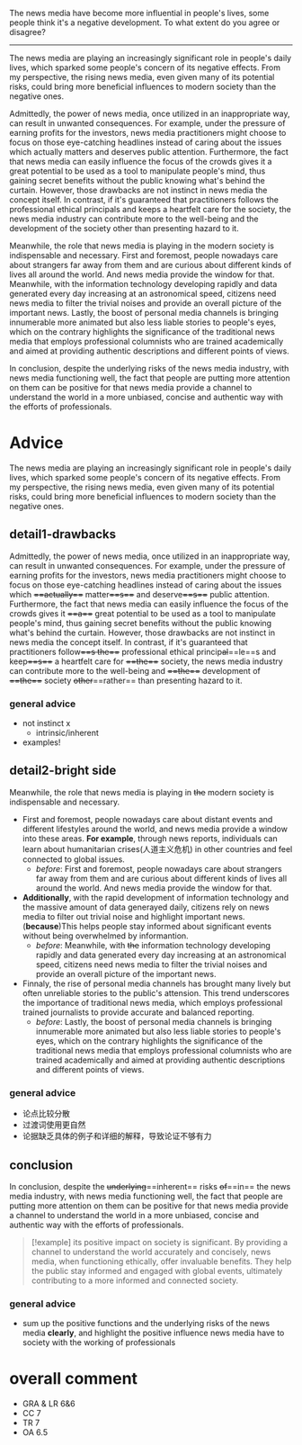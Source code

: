 The news media have become more influential in people's lives, some people think it's a negative development. To what extent do you agree or disagree?

---

The news media are playing an increasingly significant role in people's daily lives, which sparked some people's concern of its negative effects. From my perspective, the rising news media, even given many of its potential risks, could bring more beneficial influences to modern society than the negative ones.

Admittedly, the power of news media, once utilized in an inappropriate way, can result in unwanted consequences. For example, under the pressure of earning profits for the investors, news media practitioners might choose to focus on those eye-catching headlines instead of caring about the issues which actually matters and deserves public attention. Furthermore, the fact that news media can easily influence the focus of the crowds gives it a great potential to be used as a tool to manipulate people's mind, thus gaining secret benefits without the public knowing what's behind the curtain. However, those drawbacks are not instinct in news media the concept itself. In contrast, if it's guaranteed that practitioners follows the professional ethical principals and keeps a heartfelt care for the society, the news media industry can contribute more to the well-being and the development of the society other than presenting hazard to it.

Meanwhile, the role that news media is playing in the modern society is indispensable and necessary. First and foremost, people nowadays care about strangers far away from them and are curious about different kinds of lives all around the world. And news media provide the window for that. Meanwhile, with the information technology developing rapidly and data generated every day increasing at an astronomical speed, citizens need news media to filter the trivial noises and provide an overall picture of the important news. Lastly, the boost of personal media channels is bringing innumerable more animated but also less liable stories to people's eyes, which on the contrary highlights the significance of the traditional news media that employs professional columnists who are trained academically and aimed at providing authentic descriptions and different points of views.

In conclusion, despite the underlying risks of the news media industry, with news media functioning well, the fact that people are putting more attention on them can be positive for that news media provide a channel to understand the world in a more unbiased, concise and authentic way with the efforts of professionals.



# Advice

The news media are playing an increasingly significant role in people's daily lives, which sparked some people's concern of its negative effects. From my perspective, the rising news media, even given many of its potential risks, could bring more beneficial influences to modern society than the negative ones.

## detail1-drawbacks

Admittedly, the power of news media, once utilized in an inappropriate way, can result in unwanted consequences. For example, under the pressure of earning profits for the investors, news media practitioners might choose to focus on those eye-catching headlines instead of caring about the issues which ~~==actually==~~ matter~~==s==~~ and deserve~~==s==~~ public attention. Furthermore, the fact that news media can easily influence the focus of the crowds gives it ~~==a==~~ great potential to be used as a tool to manipulate people's mind, thus gaining secret benefits without the public knowing what's behind the curtain. However, those drawbacks are not instinct in news media the concept itself. In contrast, if it's guaranteed that practitioners follow~~==s the==~~ professional ethical princip~~al~~==le==s and keep~~==s==~~ a heartfelt care for ~~==the==~~ society, the news media industry can contribute more to the well-being and ~~==the==~~ development of ~~==the==~~ society ~~other~~==rather== than presenting hazard to it.

### general advice

- not instinct x
	- intrinsic/inherent
- examples!


## detail2-bright side

Meanwhile, the role that news media is playing in ~~the~~ modern society is indispensable and necessary. 

- First and foremost, people nowadays care about distant events and different lifestyles around the world, and news media provide a window into these areas. **For example**, through news reports, individuals can learn about humanitarian crises(人道主义危机) in other countries and feel connected to global issues.
	- *before*: First and foremost, people nowadays care about strangers far away from them and are curious about different kinds of lives all around the world. And news media provide the window for that. 
- **Additionally**, with the rapid development of information technology and the massive amount of data generayed daily, citizens rely on news media to filter out trivial noise and highlight important news. (**because**)This helps people stay informed about significant events without being overwhelmed by informantion.
	- *before*: Meanwhile, with ~~the~~ information technology developing rapidly and data generated every day increasing at an astronomical speed, citizens need news media to filter the trivial noises and provide an overall picture of the important news. 
- Finnaly, the rise of personal media channels has brought many lively but often unreliable stories to the public's attension. This trend underscores the importance of traditional news media, which employs professional trained journalists to provide accurate and balanced reporting.
	- *before*: Lastly, the boost of personal media channels is bringing innumerable more animated but also less liable stories to people's eyes, which on the contrary highlights the significance of the traditional news media that employs professional columnists who are trained academically and aimed at providing authentic descriptions and different points of views.

### general advice

- 论点比较分散
- 过渡词使用更自然
- 论据缺乏具体的例子和详细的解释，导致论证不够有力


## conclusion

In conclusion, despite the ~~underlying~~==inherent== risks ~~of~~==in== the news media industry, with news media functioning well, the fact that people are putting more attention on them can be positive for that news media provide a channel to understand the world in a more unbiased, concise and authentic way with the efforts of professionals.


> [!example] 
> its positive impact on society is significant. By providing a channel to understand the world accurately and concisely, news media, when functioning ethically, offer invaluable benefits. They help the public stay informed and engaged with global  events, ultimately contributing to a more informed and connected society.

### general advice

- sum up the positive functions and the underlying risks of the news media **clearly**, and highlight the positive influence news media have to society with the working of professionals



# overall comment

- GRA & LR 6&6
- CC 7
- TR 7
- OA 6.5
